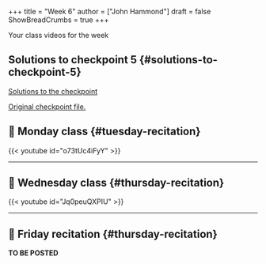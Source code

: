 +++
title = "Week 6"
author = ["John Hammond"]
draft = false
ShowBreadCrumbs = true
+++

Your class videos for the week
<!--more-->


## Solutions to checkpoint 5 {#solutions-to-checkpoint-5}

[Solutions to the checkpoint](https://nextcloud.math.wichita.edu/index.php/s/NGnFoFokjDkEDrA)

[Original checkpoint file.](https://nextcloud.math.wichita.edu/index.php/s/pex6i7kNCz8M8aq)


## 🎥 Monday class {#tuesday-recitation}

{{< youtube id="o73tUc4iFyY" >}}

---


## 🎥 Wednesday class {#thursday-recitation}

{{< youtube id="Jq0peuQXPIU" >}}

---


## 🎥 Friday recitation {#thursday-recitation}

**TO BE POSTED**
